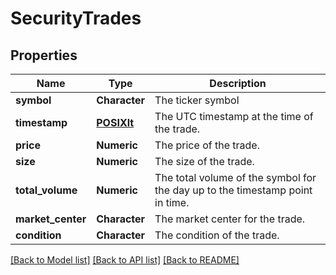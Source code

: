# SecurityTrades

[//]: # (CLASS:IntrinioSDK::SecurityTrades)

[//]: # (KIND:object)

## Properties

[//]: # (START_DEFINITION)

Name | Type | Description
------------ | ------------- | -------------
**symbol** | **Character** | The ticker symbol &nbsp;
**timestamp** | [**POSIXlt**](POSIXlt.md) | The UTC timestamp at the time of the trade. &nbsp;
**price** | **Numeric** | The price of the trade. &nbsp;
**size** | **Numeric** | The size of the trade. &nbsp;
**total_volume** | **Numeric** | The total volume of the symbol for the day up to the timestamp point in time. &nbsp;
**market_center** | **Character** | The market center for the trade. &nbsp;
**condition** | **Character** | The condition of the trade. &nbsp;

[//]: # (END_DEFINITION)


[//]: # (CONTAINED_CLASS:IntrinioSDK::POSIXlt)


[[Back to Model list]](../README.md#documentation-for-models) [[Back to API list]](../README.md#documentation-for-api-endpoints) [[Back to README]](../README.md)


